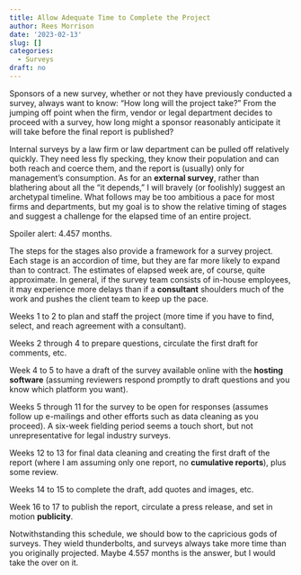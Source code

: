 ```yaml
---
title: Allow Adequate Time to Complete the Project
author: Rees Morrison
date: '2023-02-13'
slug: []
categories:
  - Surveys
draft: no
---
```


Sponsors of a new survey, whether or not they have previously conducted a survey, always want to know: “How long will the project take?”  From the jumping off point when the firm, vendor or legal department decides to proceed with a survey, how long might a sponsor reasonably anticipate it will take before the final report is published?   

Internal surveys by a law firm or law department can be pulled off relatively quickly.  They need less fly specking, they know their population and can both reach and coerce them, and the report is (usually) only for management’s consumption.  As for an **external survey**, rather than blathering about all the “it depends,” I will bravely (or foolishly) suggest an archetypal timeline.  What follows may be too ambitious a pace for most firms and departments, but my goal is to show the relative timing of stages and suggest a challenge for the elapsed time of an entire project.  

Spoiler alert:  4.457 months.

The steps for the stages also provide a framework for a survey project.  Each stage is an accordion of time, but they are far more likely to expand than to contract.  The estimates of elapsed week are, of course, quite approximate. In general, if the survey team consists of in-house employees, it may experience more delays than if a **consultant** shoulders much of the work and pushes the client team to keep up the pace.

Weeks 1 to 2 to plan and staff the project (more time if you have to find, select, and reach agreement with a consultant).

Weeks 2 through 4 to prepare questions, circulate the first draft for comments, etc.

Week 4 to 5 to have a draft of the survey available online with the **hosting software** (assuming reviewers respond promptly to draft questions and you know which platform you want).

Weeks 5 through 11 for the survey to be open for responses (assumes follow up e-mailings and other efforts such as data cleaning as you proceed).  A six-week fielding period seems a touch short, but not unrepresentative for legal industry surveys.

Weeks 12 to 13 for final data cleaning and creating the first draft of the report (where I am assuming only one report, no **cumulative reports**), plus some review.

Weeks 14 to 15 to complete the draft, add quotes and images, etc.

Week 16 to 17 to publish the report, circulate a press release, and set in motion **publicity**.

Notwithstanding this schedule, we should bow to the capricious gods of surveys.  They wield thunderbolts, and surveys always take more time than you originally projected.   Maybe 4.557 months is the answer, but I would take the over on it.

<!-- End of post -->

